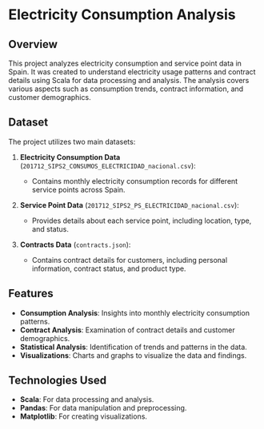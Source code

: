 # Electricity Consumption Analysis

## Overview

This project analyzes electricity consumption and service point data in Spain. It was created to understand electricity usage patterns and contract details using Scala for data processing and analysis. The analysis covers various aspects such as consumption trends, contract information, and customer demographics.

## Dataset

The project utilizes two main datasets:

1. **Electricity Consumption Data** (`201712_SIPS2_CONSUMOS_ELECTRICIDAD_nacional.csv`):
   - Contains monthly electricity consumption records for different service points across Spain.

2. **Service Point Data** (`201712_SIPS2_PS_ELECTRICIDAD_nacional.csv`):
   - Provides details about each service point, including location, type, and status.

3. **Contracts Data** (`contracts.json`):
   - Contains contract details for customers, including personal information, contract status, and product type.

## Features

- **Consumption Analysis**: Insights into monthly electricity consumption patterns.
- **Contract Analysis**: Examination of contract details and customer demographics.
- **Statistical Analysis**: Identification of trends and patterns in the data.
- **Visualizations**: Charts and graphs to visualize the data and findings.

## Technologies Used

- **Scala**: For data processing and analysis.
- **Pandas**: For data manipulation and preprocessing.
- **Matplotlib**: For creating visualizations.
